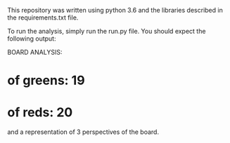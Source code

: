 This repository was written using python 3.6 and the libraries described in the requirements.txt file.

To run the analysis, simply run the run.py file.
You should expect the following output:

BOARD ANALYSIS:
 # of greens: 19
 # of reds: 20

and a representation of 3 perspectives of the board.
